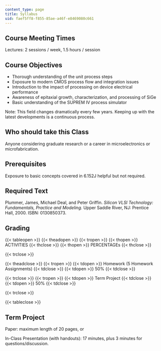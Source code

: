```yaml
---
content_type: page
title: Syllabus
uid: faef5ff8-f855-85ae-a46f-e8469080c661
---
```


Course Meeting Times
--------------------

Lectures: 2 sessions / week, 1.5 hours / session

Course Objectives
-----------------

*   Thorough understanding of the unit process steps
*   Exposure to modern CMOS process flow and integration issues
*   Introduction to the impact of processing on device electrical performance
*   Awareness of epitaxial growth, characterization, and processing of SiGe
*   Basic understanding of the SUPREM IV process simulator

Note: This field changes dramatically every few years. Keeping up with the latest developments is a continuous process.

Who should take this Class
--------------------------

Anyone considering graduate research or a career in microelectronics or microfabrication.

Prerequisites
-------------

Exposure to basic concepts covered in 6.152J helpful but not required.

Required Text
-------------

Plummer, James, Michael Deal, and Peter Griffin. _Silicon VLSI Technology: Fundamentals, Practice and Modeling._ Upper Saddle River, NJ: Prentice Hall, 2000. ISBN: 0130850373.

Grading
-------

{{< tableopen >}}
{{< theadopen >}}
{{< tropen >}}
{{< thopen >}}
ACTIVITIES
{{< thclose >}}
{{< thopen >}}
PERCENTAGEs
{{< thclose >}}

{{< trclose >}}

{{< theadclose >}}
{{< tropen >}}
{{< tdopen >}}
Homework (5 Homework Assignments)
{{< tdclose >}}
{{< tdopen >}}
50%
{{< tdclose >}}

{{< trclose >}}
{{< tropen >}}
{{< tdopen >}}
Term Project
{{< tdclose >}}
{{< tdopen >}}
50%
{{< tdclose >}}

{{< trclose >}}

{{< tableclose >}}

  

Term Project
------------

Paper: maximum length of 20 pages, or

In-Class Presentation (with handouts): 17 minutes, plus 3 minutes for questions/discussion.